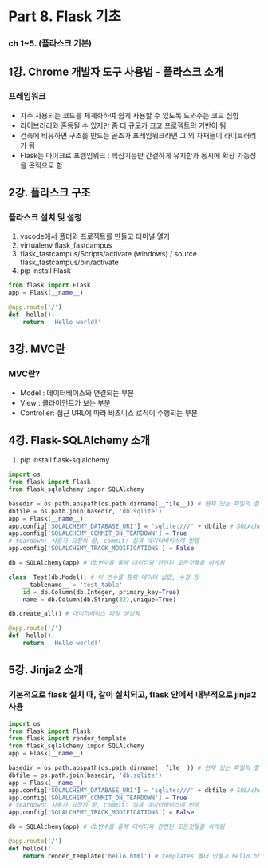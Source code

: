 # Part 8. Flask 기초
### ch 1~5. (플라스크 기본)

## 1강. Chrome 개발자 도구 사용법 - 플라스크 소개

### 프레임워크
- 자주 사용되는 코드를 체계화하여 쉽게 사용할 수 있도록 도와주는 코드 집합
- 라이브러리와 혼동될 수 있지만 좀 더 규모가 크고 프로젝트의 기반이 됨
- 건축에 비유하면 구조를 만드는 골조가 프레임워크라면 그 외 자재들이 라이브러리가 됨
- Flask는 마이크로 프렘임워크 : 핵심기능만 간결하게 유지함과 동시에 확장 가능성을 목적으로 함

## 2강. 플라스크 구조

### 플라스크 설치 및 설정
1. vscode에서 폴더와 프로젝트를 만들고 터미널 열기
2. virtualenv flask_fastcampus
3. flask_fastcampus/Scripts/activate (windows) / source flask_fastcampus/bin/activate
4. pip install Flask
```python
from flask import Flask
app = Flask(__name__)

@app.route('/')
def  hello():
	return  'Hello world!'
```

## 3강. MVC란

### MVC란?
- Model : 데이터베이스와 연결되는 부분
- View : 클라이언트가 보는 부분
- Controller: 접근 URL에 따라 비즈니스 로직이 수행되는 부분

## 4강. Flask-SQLAlchemy 소개

1. pip install flask-sqlalchemy

```python
import os
from flask import Flask
from flask_sqlalchemy impor SQLAlchemy

basedir = os.path.abspath(os.path.dirname(__file__)) # 현재 있는 파일의 절대경로
dbfile = os.path.join(basedir, 'db.sqlite')
app = Flask(__name__)
app.config['SQLALCHEMY_DATABASE_URI'] = 'sqlite:///' + dbfile # SQLAchemy에 필요한 설정값
app.config['SQLALCHEMY_COMMIT_ON_TEARDOWN'] = True
# teardown: 사용자 요청의 끝, commit: 실제 데이터베이스에 반영
app.config['SQLALCHEMY_TRACK_MODIFICATIONS'] = False

db = SQLAlchemy(app) # db변수를 통해 데이터와 관련된 모든것들을 하게됨

class  Test(db.Model): # 이 변수를 통해 데이터 삽입, 수정 등
	__tablename__ = 'test_table'
	id = db.Column(db.Integer, primary_key=True)
	name = db.Column(db.String(32),unique=True)

db.create_all() # 데이터베이스 파일 생성됨

@app.route('/')
def  hello():
	return  'Hello world!'
```

## 5강. Jinja2 소개
### 기본적으로 flask 설치 때, 같이 설치되고, flask 안에서 내부적으로 jinja2 사용

```python
import os
from flask import Flask
from flask import render_template
from flask_sqlalchemy impor SQLAlchemy
app = Flask(__name__)

basedir = os.path.abspath(os.path.dirname(__file__)) # 현재 있는 파일의 절대경로
dbfile = os.path.join(basedir, 'db.sqlite')
app = Flask(__name__)
app.config['SQLALCHEMY_DATABASE_URI'] = 'sqlite:///' + dbfile # SQLAchemy에 필요한 설정값
app.config['SQLALCHEMY_COMMIT_ON_TEARDOWN'] = True 
# teardown: 사용자 요청의 끝, commit: 실제 데이터베이스에 반영
app.config['SQLALCHEMY_TRACK_MODIFICATIONS'] = False

db = SQLAlchemy(app) # db변수를 통해 데이터와 관련된 모든것들을 하게됨

@app.route('/')
def hello():
    return render_template('hello.html') # templates 폴더 만들고 hello.html 만들기


```
<!--stackedit_data:
eyJoaXN0b3J5IjpbMTE3NjYzNDY4Nl19
-->